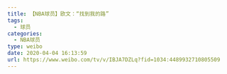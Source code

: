 ```yaml
---
title: 【NBA球员】欧文：“找到我的路”
tags:
  - 球员
categories:
  - NBA球员
type: weibo
date: 2020-04-04 16:13:59
url: https://www.weibo.com/tv/v/IBJA7DZLq?fid=1034:4489932710805509
---
```


<!-- more -->